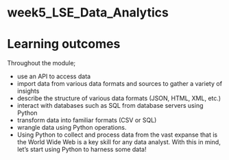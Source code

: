 # week5_LSE_Data_Analytics


# Learning outcomes
Throughout the module; 

- use an API to access data
- import data from various data formats and sources to gather a variety of insights
- describe the structure of various data formats (JSON, HTML, XML, etc.)
- interact with databases such as SQL from database servers using Python
- transform data into familiar formats (CSV or SQL) 
- wrangle data using Python operations.
- Using Python to collect and process data from the vast expanse that is the World Wide Web is a key skill for any data analyst. With this in mind, let’s start using Python to harness some data!
